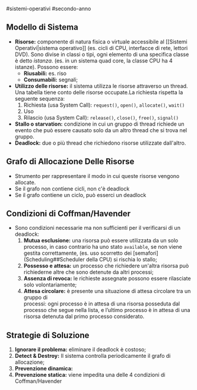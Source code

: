 #sistemi-operativi #secondo-anno 

## Modello di Sistema

- **Risorse:** componente di natura fisica o virtuale accessibile al [[Sistemi Operativi|sistema operativo]] (es. cicli di CPU, interfacce di rete, lettori DVD). Sono divise in classi o tipi, ogni elemento di una specifica classe è detto *istanza*. (es. in un sistema quad core, la classe CPU ha 4 istanze). Possono essere:
	- **Riusabili:** es. riso
	- **Consumabili:** segnali; 
- **Utilizzo delle risorse:** il sistema utilizza le risorse attraverso un thread. Una tabella tiene conto delle risorse occupate.La richiesta rispetta la seguente sequenza:
	1. Richiesta (usa System Call): `request()`, `open()`, `allocate()`, `wait()`
	2. Uso
	3. Rilascio (usa System Call): `release()`, `close()`, `free()`, `signal()`
- **Stallo o starvation:** condizione in cui un gruppo di thread richiede un evento che può essere causato solo da un altro thread che si trova nel gruppo.
- **Deadlock:** due o più thread che richiedono risorse utilizzate dall'altro.

## Grafo di Allocazione Delle Risorse

- Strumento per rappresentare il modo in cui queste risorse vengono allocate.
- Se il grafo non contiene cicli, non c'è deadlock
- Se il grafo contiene un ciclo, può esserci un deadlock

## Condizioni di Coffman/Havender

- Sono condizioni necessarie ma non sufficienti per il verificarsi di un deadlock: 
	1. **Mutua esclusione:** una risorsa può essere utilizzata da un solo processo, in caso contrario ha uno stato `available`, se non viene gestita correttamente, (es. uso scorretto dei [semafori](Scheduling##Scheduler della CPU) si rischia lo stallo;
	2. **Possesso e attesa:** un processo che richiedere un'altra risorsa può richiederne altre che sono detenute da altri processi; 
	3. **Assenza di revoca:** le richieste assegnate possono essere rilasciate solo volontariamente;
	4. **Attesa circolare:** è presente una situazione di attesa circolare tra un gruppo di  
		processi: ogni processo è in attesa di una risorsa posseduta dal processo che segue nella lista, e l’ultimo processo è in attesa di una risorsa detenuta dal primo processo considerato.

## Strategie di Soluzione

1. **Ignorare il problema:** eliminare il deadlock è costoso;
2. **Detect & Destroy:** Il sistema controlla periodicamente il grafo di allocazione;
3. **Prevenzione dinamica:** 
4. **Prevenzione statica:** viene impedita una delle 4 condizioni di Coffman/Havender

